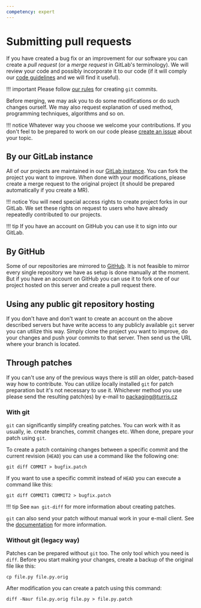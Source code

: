 ```yaml
---
competency: expert
---
```

# Submitting pull requests

If you have created a bug fix or an improvement for our software you can
create a *pull request* (or a *merge request* in GitLab's terminology).
We will review your code and possibly incorporate it to our code (if
it will comply our [code guidelines](style.md) and we will find it useful).

!!! important
    Please follow [our rules](style.md) for creating `git` commits.

Before merging, we may ask you to do some modifications or do such
changes ourself. We may also request explanation of used method,
programming techniques, algorithms and so on.

!!! notice
    Whatever way you choose we welcome your contributions. If you don't
    feel to be prepared to work on our code please [create an issue](issues.md)
    about your topic.

## By our GitLab instance

All of our projects are maintained in our [GitLab instance](https://gitlab.nic.cz/turris/).
You can fork the project you want to improve. When done with your
modifications, please create a merge request to the original project (it should
be prepared automatically if you create a MR).

!!! notice
    You will need special access rights to create project forks in our GitLab.
    We set these rights on request to users who have already repeatedly
    contributed to our projects. 

!!! tip
    If you have an account on GitHub you can use it to sign into our GitLab.

## By GitHub

Some of our repositories are mirrored to [GitHub](https://github.com/).
It is not feasible to mirror every single repository we have as setup is done
manually at the moment. But if you have an account on GitHub you can use
it to fork one of our project hosted on this server and create a pull
request there.

## Using any public git repository hosting

If you don't have and don't want to create an account on the above described
servers but have write access to any publicly available `git` server you can
utilize this way. Simply clone the project you want to improve, do your
changes and push your commits to that server. Then send us the URL where
your branch is located.

## Through patches

If you can't use any of the previous ways there is still an older,
patch-based way how to contribute. You can utilize locally installed `git`
for patch preparation but it's not necessary to use it. Whichever
method you use please send the resulting patch(es) by e-mail to [packaging@turris.cz](mailto:packaging@turris.cz)

### With git

`git` can significantly simplify creating patches. You can work with it
as usually, ie. create branches, commit changes etc. When done, prepare
your patch using `git`.

To create a patch containing changes between a specific commit and the
current revision (`HEAD`) you can use a command like the following one:

```
git diff COMMIT > bugfix.patch
```

If you want to use a specific commit instead of `HEAD` you can execute
a command like this:

```
git diff COMMIT1 COMMIT2 > bugfix.patch
```

!!! tip
    See `man git-diff` for more information about creating patches.

`git` can also send your patch without manual work in your e-mail client.
See the [documentation](https://git-scm.com/docs/git-send-email) for more information.

### Without git (legacy way)

Patches can be prepared without `git` too. The only tool which you need
is `diff`. Before you start making your changes, create a backup of
the original file like this:

```
cp file.py file.py.orig
```

After modification you can create a patch using this command:

```
diff -Naur file.py.orig file.py > file.py.patch
```

